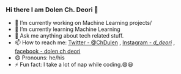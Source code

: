 ### Hi there I am Dolen Ch. Deori 👋

- 🔭 I’m currently working on Machine Learning projects/
- 🌱 I’m currently learning Machine Learning
- 💬 Ask me anything about tech related stuff.
- 📫 How to reach me: [Twitter - @ChDulen](https://twitter.com/chdulen) , [Instagram - _d_deori_](https://www.instagram.com/_d_deori_/) , [facebook - dolen ch deori](https://www.facebook.com/dulen.chdeori/)
- 😄 Pronouns: he/his
- ⚡ Fun fact: I take a lot of nap while coding.😄😆
